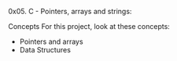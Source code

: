 0x05. C - Pointers, arrays and strings:

Concepts
For this project, look at these concepts:

- Pointers and arrays
- Data Structures
